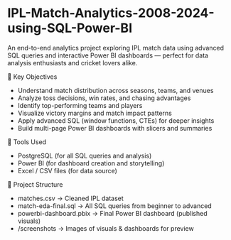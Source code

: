 # IPL-Match-Analytics-2008-2024-using-SQL-Power-BI
An end-to-end analytics project exploring IPL match data using advanced SQL queries and interactive Power BI dashboards — perfect for data analysis enthusiasts and cricket lovers alike.

 📌 Key Objectives
- Understand match distribution across seasons, teams, and venues
- Analyze toss decisions, win rates, and chasing advantages
- Identify top-performing teams and players
- Visualize victory margins and match impact patterns
- Apply advanced SQL (window functions, CTEs) for deeper insights
- Build multi-page Power BI dashboards with slicers and summaries

 🧠 Tools Used
- PostgreSQL (for all SQL queries and analysis)
- Power BI (for dashboard creation and storytelling)
- Excel / CSV files (for data source)

 📂 Project Structure
- matches.csv → Cleaned IPL dataset
- match-eda-final.sql → All SQL queries from beginner to advanced
- powerbi-dashboard.pbix → Final Power BI dashboard (published visuals)
- /screenshots → Images of visuals & dashboards for preview


